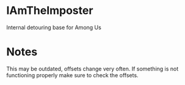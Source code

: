 # IAmTheImposter
Internal detouring base for Among Us

# Notes
This may be outdated, offsets change very often. If something is not functioning properly make sure to check the offsets.
